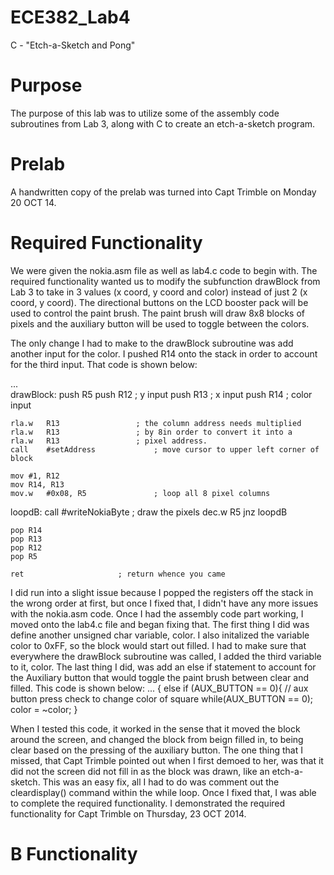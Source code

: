 ECE382_Lab4
===========

C - "Etch-a-Sketch and Pong"

# Purpose
  The purpose of this lab was to utilize some of the assembly code subroutines from Lab 3, along with C to create an etch-a-sketch program. 
  
  
# Prelab
  A handwritten copy of the prelab was turned into Capt Trimble on Monday 20 OCT 14.
  
# Required Functionality

  We were given the nokia.asm file as well as lab4.c code to begin with. The required functionality wanted us to modify the subfunction drawBlock from Lab 3 to take in 3 values (x coord, y coord and color) instead of just 2 (x coord, y coord). The directional buttons on the LCD booster pack will be used to control the paint brush. The paint brush will draw 8x8 blocks of pixels and the auxiliary button will be used to toggle between the colors. 
  
  The only change I had to make to the drawBlock subroutine was add another input for the color. I pushed R14 onto the stack in order to account for the third input. That code is shown below: 
  
...  
drawBlock:
	push	R5
	push	R12					; y input
	push	R13					; x input
	push 	R14					; color input

	rla.w	R13					; the column address needs multiplied
	rla.w	R13					; by 8in order to convert it into a
	rla.w	R13					; pixel address.
	call	#setAddress				; move cursor to upper left corner of block

	mov	#1, R12
	mov	R14, R13
	mov.w	#0x08, R5				; loop all 8 pixel columns
loopdB:
	call	#writeNokiaByte				; draw the pixels
	dec.w	R5
	jnz	loopdB

	pop	R14
	pop	R13
	pop	R12
	pop	R5

	ret						; return whence you came
	
  
  I did run into a slight issue because I popped the registers off the stack in the wrong order at first, but once I fixed that, I didn't have any more issues with the nokia.asm code. Once I had the assembly code part working, I moved onto the lab4.c file and began fixing that. The first thing I did was define another unsigned char variable, color. I also initalized the variable color to 0xFF, so the block would start out filled. I had to make sure that everywhere the drawBlock subroutine was called, I added the third variable to it, color. The last thing I did, was add an else if statement to account for the Auxiliary button that would toggle the paint brush between clear and filled. This code is shown below:
 ... 
 { 
  else if (AUX_BUTTON == 0){		// aux button press check to change color of square
				  while(AUX_BUTTON == 0);
				  color = ~color;
 }
 
 
 When I tested this code, it worked in the sense that it moved the block around the screen, and changed the block from beign filled in, to being clear based on the pressing of the auxiliary button. The one thing that I missed, that Capt Trimble pointed out when I first demoed to her, was that it did not the screen did not fill in as the block was drawn, like an etch-a-sketch. This was an easy fix, all I had to do was comment out the cleardisplay() command within the while loop. Once I fixed that, I was able to complete the required functionality. I demonstrated the required functionality for Capt Trimble on Thursday, 23 OCT 2014. 
 
# B Functionality
